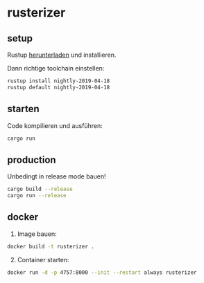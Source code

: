 # rusterizer

## setup
Rustup [herunterladen](https://rustup.rs/) und installieren.

Dann richtige toolchain einstellen:
```bash
rustup install nightly-2019-04-18
rustup default nightly-2019-04-18
```

## starten

Code kompilieren und ausführen:
```bash
cargo run
```

## production

Unbedingt in release mode bauen!
```bash
cargo build --release
cargo run --release
```

## docker

1. Image bauen:
```bash
docker build -t rusterizer .
```

2. Container starten:
```bash
docker run -d -p 4757:8000 --init --restart always rusterizer
```